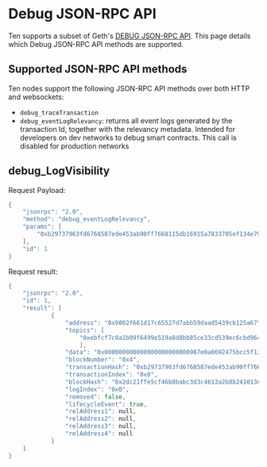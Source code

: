 ---
---
# Debug JSON-RPC API

Ten supports a subset of Geth's [DEBUG JSON-RPC API](https://geth.ethereum.org/docs/interacting-with-geth/rpc/ns-debug). This 
page details which Debug JSON-RPC API methods are supported.

## Supported JSON-RPC API methods

Ten nodes support the following JSON-RPC API methods over both HTTP and websockets:

* `debug_traceTransaction`
* `debug_eventLogRelevancy`: returns all event logs generated by the transaction Id, together with the relevancy metadata. Intended for developers on dev networks to debug smart contracts. This call is disabled for production networks

## debug_LogVisibility

Request Payload:
```go
{
    "jsonrpc": "2.0",
    "method": "debug_eventLogRelevancy",
    "params": [
        "0xb29737963fd6768587ede453ab90ff7668115db16915a7833705ef134e793814"
    ],
    "id": 1
}
```

Request result:
```go
{
    "jsonrpc": "2.0",
    "id": 1,
    "result": [
            {
                "address": "0x9802f661d17c65527d7abb59daad5439cb125a67",
                "topics": [
                    "0xebfcf7c0a1b09f6499e519a8d8bb85ce33cd539ec6cbd964e116cd74943ead1a"
                    ],
                "data": "0x000000000000000000000000987e0a0692475bcc5f13d97e700bb43c1913effe0000000000000000000000000000000000000000000000000000000000000001",
                "blockNumber": "0x4",
                "transactionHash": "0xb29737963fd6768587ede453ab90ff7668115db16915a7833705ef134e793814",
                "transactionIndex": "0x0",
                "blockHash": "0x2dc21ffe5cf46b8babc3d3c4613a2b8b241013e9f39532a9c9161d81068aa9b6",
                "logIndex": "0x0",
                "removed": false,
                "lifecycleEvent": true,
                "relAddress1": null,
                "relAddress2": null,
                "relAddress3": null,
                "relAddress4": null
            }
    ]
}
```
